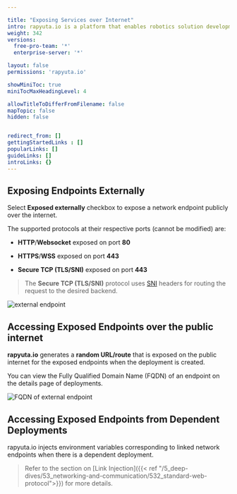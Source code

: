 ```yaml
---

title: "Exposing Services over Internet"
intro: rapyuta.io is a platform that enables robotics solution development by providing the necessary software infrastructure and facilitating the interaction between multiple stakeholders who contribute to the solution development.
weight: 342
versions:
  free-pro-team: '*'
  enterprise-server: '*'

layout: false
permissions: 'rapyuta.io'

showMiniToc: true
miniTocMaxHeadingLevel: 4

allowTitleToDifferFromFilename: false
mapTopic: false
hidden: false


redirect_from: []
gettingStartedLinks : []
popularLinks: []
guideLinks: []
introLinks: {}
---
```

## Exposing Endpoints Externally

Select **Exposed externally** checkbox to expose a network endpoint publicly over the internet.



The supported protocols at their respective ports (cannot be modified) are:

* **HTTP**/**Websocket** exposed on port **80**

* **HTTPS**/**WSS** exposed on port **443**

* **Secure TCP (TLS/SNI)** exposed on port **443**

> The **Secure TCP (TLS/SNI)** protocol uses [SNI](https://en.wikipedia.org/wiki/Server_Name_Indication) headers for routing the request to the desired backend.

![external endpoint](/images/core-concepts/packages/network-endpoints/external-endpoint.png?classes=border,shadow&width=40pc)



## Accessing Exposed Endpoints over the public internet

**rapyuta.io** generates a **random URL/route** that is exposed on the public internet for the exposed endpoints when the deployment is created. 

You can view the Fully Qualified Domain Name (FQDN) of an endpoint on the details page of deployments.

![FQDN of external endpoint](/images/tutorials/hello-world/network-endpoint.png?classes=border,shadow&width=50pc)



## Accessing Exposed Endpoints from Dependent Deployments

rapyuta.io injects environment variables corresponding to linked network endpoints when there is a dependent deployment.

> Refer to the section on [Link Injection]({{< ref "/5_deep-dives/53_networking-and-communication/532_standard-web-protocol">}}) for more details.

